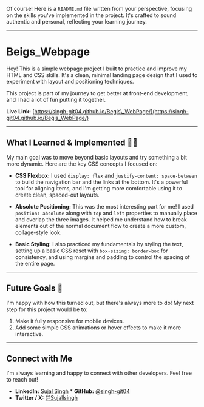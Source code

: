 Of course\! Here is a `README.md` file written from your perspective, focusing on the skills you've implemented in the project. It's crafted to sound authentic and personal, reflecting your learning journey.

-----

# Beigs\_Webpage

Hey\! This is a simple webpage project I built to practice and improve my HTML and CSS skills. It's a clean, minimal landing page design that I used to experiment with layout and positioning techniques.

This project is part of my journey to get better at front-end development, and I had a lot of fun putting it together.

**Live Link:** [https://singh-git04.github.io/Begis\_WebPage/](https://singh-git04.github.io/Begis_WebPage/)

-----

## What I Learned & Implemented 👨‍💻

My main goal was to move beyond basic layouts and try something a bit more dynamic. Here are the key CSS concepts I focused on:

  * **CSS Flexbox:** I used `display: flex` and `justify-content: space-between` to build the navigation bar and the links at the bottom. It's a powerful tool for aligning items, and I'm getting more comfortable using it to create clean, spaced-out layouts.

  * **Absolute Positioning:** This was the most interesting part for me\! I used `position: absolute` along with `top` and `left` properties to manually place and overlap the three images. It helped me understand how to break elements out of the normal document flow to create a more custom, collage-style look.

  * **Basic Styling:** I also practiced my fundamentals by styling the text, setting up a basic CSS reset with `box-sizing: border-box` for consistency, and using margins and padding to control the spacing of the entire page.

-----

## Future Goals 🚀

I'm happy with how this turned out, but there's always more to do\! My next step for this project would be to:

1.  Make it fully responsive for mobile devices.
2.  Add some simple CSS animations or hover effects to make it more interactive.

-----

## Connect with Me

I'm always learning and happy to connect with other developers. Feel free to reach out\!

  * **LinkedIn:** [Sujal Singh](https://www.google.com/search?q=https://www.linkedin.com/in/sujal-singh-/) \* **GitHub:** [@singh-git04](https://www.google.com/search?q=https://github.com/singh-git04)
  * **Twitter / X:** [@Sujallsingh](https://www.google.com/search?q=https://twitter.com/Sujallsingh)
